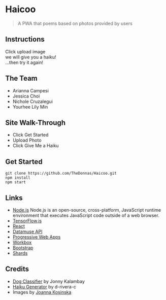 # Haicoo
> A PWA that poems based on photos provided by users

## Instructions
Click upload image<br />
we will give you a haiku!<br />
...then try it again!<br />

## The Team
* Arianna Campesi
* Jessica Choi
* Nichole Cruzalegui
* Yourhee Lily Min


## Site Walk-Through
* Click Get Started
* Upload Photo
* Click Give Me a Haiku

## Get Started
```
git clone https://github.com/TheDonnas/Haicoo.git
npm install
npm start
```

## Links

* [Node.js](https://nodejs.org/)
Node.js is an open-source, cross-platform, JavaScript runtime environment that executes JavaScript code outside of a web browser.
* [TensorFlow.js](https://www.tensorflow.org/js)
* [React](https://reactjs.org/)
* [Datamuse API](http://www.datamuse.com/api/)
* [Progressive Web Apps](https://developers.google.com/web/progressive-web-apps/)
* [Workbox](https://github.com/GoogleChrome/workbox)
* [Bootstrap](https://getbootstrap.com)
* [Shards](https://designrevision.com/docs/shards/index.html)

## Credits

* [Dog Classifier](https://github.com/jonnyk20/dogscope-react) by Jonny Kalambay
* [Haiku Generator](https://github.com/d-rivera-c/haiku-generator) by d-rivera-c
* Images by [Joanna Kosinska](https://github.com/d-rivera-c/haiku-generator)
